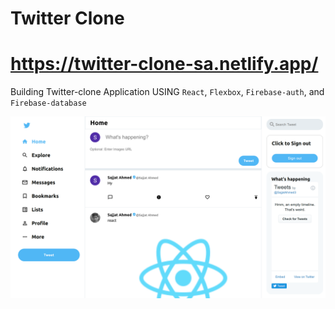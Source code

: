 # Twitter Clone
# https://twitter-clone-sa.netlify.app/
Building Twitter-clone Application USING `React`, `Flexbox`, `Firebase-auth`, and `Firebase-database`



<img alt="Twitter Home Page" src="twitter-clone-sa.netlify.app_home (2).png" >
